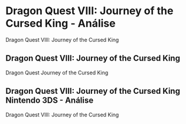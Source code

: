 ---
---

# Dragon Quest VIII: Journey of the Cursed King - Análise

Dragon Quest VIII: Journey of the Cursed King

## Dragon Quest VIII: Journey of the Cursed King

Dragon Quest Journey of the Cursed King

## Dragon Quest VIII: Journey of the Cursed King Nintendo 3DS - Análise

Dragon Quest VIII: Journey of the Cursed King
